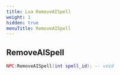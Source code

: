 ```yaml
---
title: Lua RemoveAISpell
weight: 1
hidden: true
menuTitle: RemoveAISpell
---
```

## RemoveAISpell
```lua
NPC:RemoveAISpell(int spell_id); -- void
```
